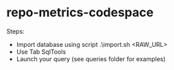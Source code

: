 # repo-metrics-codespace

Steps:
- Import database using script .\import.sh <RAW_URL>
- Use Tab SqlTools
- Launch your query (see queries folder for examples)